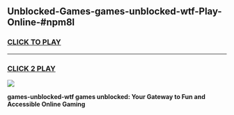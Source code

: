 
## Unblocked-Games-games-unblocked-wtf-Play-Online-#npm8l
<h3>
<a href="https://premium.freeplayer.one?title=games-unblocked-wtf&ref=27F">CLICK TO PLAY</a></h3>
<hr>

<h3>
<a href="https://premium.freeplayer.one?title=games-unblocked-wtf&ref=27F">CLICK 2 PLAY</a>
  
</h3>

<a href="https://premium.freeplayer.one?title=games-unblocked-wtf&ref=27F"><img src="https://clearcache.store/games.png"></a>


**games-unblocked-wtf games unblocked: Your Gateway to Fun and Accessible Online Gaming**
